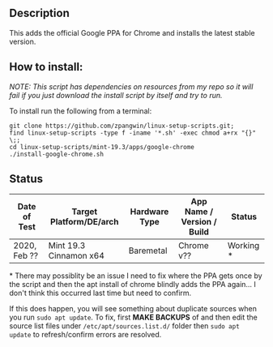 
## Description

This adds the official Google PPA for Chrome and installs the latest stable version.

## How to install:

*NOTE: This script has dependencies on resources from my repo so it will fail if you just download the install script by itself and try to run.*

To install run the following from a terminal:

```
git clone https://github.com/zpangwin/linux-setup-scripts.git;
find linux-setup-scripts -type f -iname '*.sh' -exec chmod a+rx "{}" \;;
cd linux-setup-scripts/mint-19.3/apps/google-chrome
./install-google-chrome.sh
```

## Status

| Date of Test  | Target Platform/DE/arch | Hardware Type  | App Name / Version / Build                | Status  |
| ------------- | ------------------------| -------------- | ----------------------------------------- | ------- |
| 2020, Feb ??  | Mint 19.3 Cinnamon x64  | Baremetal      | Chrome v?? | Working \* |


\* There may possiblity be an issue I need to fix where the PPA gets once by the script and then the apt install of chrome blindly adds the PPA again... I don't think this occurred last time but need to confirm.

If this does happen, you will see something about duplicate sources when you run `sudo apt update`. To fix, first **MAKE BACKUPS** of and then edit the source list files under `/etc/apt/sources.list.d/` folder then `sudo apt update` to refresh/confirm errors are resolved.
